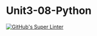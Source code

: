 # Unit3-08-Python
[![GitHub's Super Linter](https://github.com/ICS3UPROGRAMMINGALEXDM/Unit3-08-Python/workflows/GitHub's%20Super%20Linter/badge.svg)](https://github.com/ICS3UPROGRAMMINGALEXDM/Unit3-08-Python/actions)
